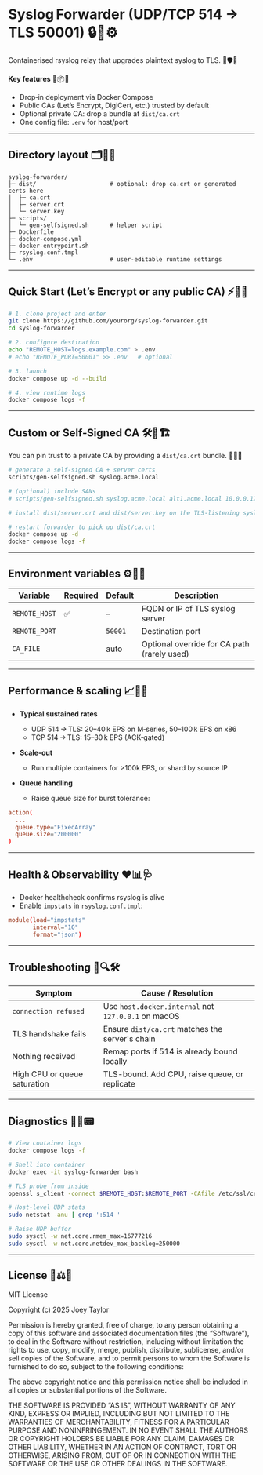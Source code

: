 # Syslog Forwarder (UDP/TCP 514 → TLS 50001) 🔒📡⚙️

Containerised rsyslog relay that upgrades plaintext syslog to TLS. 🚀🛡️🧰

**Key features** 🎯📦✅

* Drop‑in deployment via Docker Compose
* Public CAs (Let’s Encrypt, DigiCert, etc.) trusted by default
* Optional private CA: drop a bundle at `dist/ca.crt`
* One config file: `.env` for host/port

---

## Directory layout 🗂️📁🧾

```
syslog-forwarder/
├─ dist/                     # optional: drop ca.crt or generated certs here
│  ├─ ca.crt
│  ├─ server.crt
│  └─ server.key
├─ scripts/
│  └─ gen-selfsigned.sh      # helper script
├─ Dockerfile
├─ docker-compose.yml
├─ docker-entrypoint.sh
├─ rsyslog.conf.tmpl
└─ .env                      # user‑editable runtime settings
```

---

## Quick Start (Let’s Encrypt or any public CA) ⚡🧪📘

```bash
# 1. clone project and enter
git clone https://github.com/yourorg/syslog-forwarder.git
cd syslog-forwarder

# 2. configure destination
echo "REMOTE_HOST=logs.example.com" > .env
# echo "REMOTE_PORT=50001" >> .env   # optional

# 3. launch
docker compose up -d --build

# 4. view runtime logs
docker compose logs -f
```

---

## Custom or Self‑Signed CA 🛠️🔐🏗️

You can pin trust to a private CA by providing a `dist/ca.crt` bundle. 🧾📩📍

```bash
# generate a self‑signed CA + server certs
scripts/gen-selfsigned.sh syslog.acme.local

# (optional) include SANs
# scripts/gen-selfsigned.sh syslog.acme.local alt1.acme.local 10.0.0.12

# install dist/server.crt and dist/server.key on the TLS‑listening syslog server

# restart forwarder to pick up dist/ca.crt
docker compose up -d
docker compose logs -f
```

---

## Environment variables ⚙️🧾🔧

| Variable      | Required | Default | Description                                 |
| ------------- | -------- | ------- | ------------------------------------------- |
| `REMOTE_HOST` | ✅        | –       | FQDN or IP of TLS syslog server             |
| `REMOTE_PORT` |          | `50001` | Destination port                            |
| `CA_FILE`     |          | auto    | Optional override for CA path (rarely used) |

---

## Performance & scaling 📈💨🧠

* **Typical sustained rates**

  * UDP 514 → TLS: 20–40 k EPS on M‑series, 50–100 k EPS on x86
  * TCP 514 → TLS: 15–30 k EPS (ACK‑gated)
* **Scale‑out**

  * Run multiple containers for >100k EPS, or shard by source IP
* **Queue handling**

  * Raise queue size for burst tolerance:

```conf
action(
  ...
  queue.type="FixedArray"
  queue.size="200000"
)
```

---

## Health & Observability ❤️📊🩺

* Docker healthcheck confirms rsyslog is alive
* Enable `impstats` in `rsyslog.conf.tmpl`:

```conf
module(load="impstats"
       interval="10"
       format="json")
```

---

## Troubleshooting 🧯🔍🛠️

| Symptom                      | Cause / Resolution                                  |
| ---------------------------- | --------------------------------------------------- |
| `connection refused`         | Use `host.docker.internal` not `127.0.0.1` on macOS |
| TLS handshake fails          | Ensure `dist/ca.crt` matches the server's chain     |
| Nothing received             | Remap ports if 514 is already bound locally         |
| High CPU or queue saturation | TLS-bound. Add CPU, raise queue, or replicate       |

---

## Diagnostics 🧪🧭📟

```bash
# View container logs
docker compose logs -f

# Shell into container
docker exec -it syslog-forwarder bash

# TLS probe from inside
openssl s_client -connect $REMOTE_HOST:$REMOTE_PORT -CAfile /etc/ssl/certs/ca-certificates.crt

# Host-level UDP stats
sudo netstat -anu | grep ':514 '

# Raise UDP buffer
sudo sysctl -w net.core.rmem_max=16777216
sudo sysctl -w net.core.netdev_max_backlog=250000
```

---

## License 📝⚖️📢

MIT License

Copyright (c) 2025 Joey Taylor

Permission is hereby granted, free of charge, to any person obtaining a copy
of this software and associated documentation files (the “Software”), to deal
in the Software without restriction, including without limitation the rights
to use, copy, modify, merge, publish, distribute, sublicense, and/or sell
copies of the Software, and to permit persons to whom the Software is
furnished to do so, subject to the following conditions:

The above copyright notice and this permission notice shall be included in all
copies or substantial portions of the Software.

THE SOFTWARE IS PROVIDED “AS IS”, WITHOUT WARRANTY OF ANY KIND, EXPRESS OR
IMPLIED, INCLUDING BUT NOT LIMITED TO THE WARRANTIES OF MERCHANTABILITY,
FITNESS FOR A PARTICULAR PURPOSE AND NONINFRINGEMENT. IN NO EVENT SHALL THE
AUTHORS OR COPYRIGHT HOLDERS BE LIABLE FOR ANY CLAIM, DAMAGES OR OTHER
LIABILITY, WHETHER IN AN ACTION OF CONTRACT, TORT OR OTHERWISE, ARISING FROM,
OUT OF OR IN CONNECTION WITH THE SOFTWARE OR THE USE OR OTHER DEALINGS IN THE
SOFTWARE.
